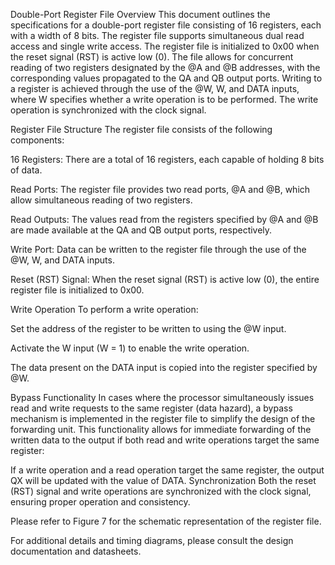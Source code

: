 Double-Port Register File
Overview
This document outlines the specifications for a double-port register file consisting of 16 registers, each with a width of 8 bits. The register file supports simultaneous dual read access and single write access. The register file is initialized to 0x00 when the reset signal (RST) is active low (0). The file allows for concurrent reading of two registers designated by the @A and @B addresses, with the corresponding values propagated to the QA and QB output ports. Writing to a register is achieved through the use of the @W, W, and DATA inputs, where W specifies whether a write operation is to be performed. The write operation is synchronized with the clock signal.

Register File Structure
The register file consists of the following components:

16 Registers: There are a total of 16 registers, each capable of holding 8 bits of data.

Read Ports: The register file provides two read ports, @A and @B, which allow simultaneous reading of two registers.

Read Outputs: The values read from the registers specified by @A and @B are made available at the QA and QB output ports, respectively.

Write Port: Data can be written to the register file through the use of the @W, W, and DATA inputs.

Reset (RST) Signal: When the reset signal (RST) is active low (0), the entire register file is initialized to 0x00.

Write Operation
To perform a write operation:

Set the address of the register to be written to using the @W input.

Activate the W input (W = 1) to enable the write operation.

The data present on the DATA input is copied into the register specified by @W.

Bypass Functionality
In cases where the processor simultaneously issues read and write requests to the same register (data hazard), a bypass mechanism is implemented in the register file to simplify the design of the forwarding unit. This functionality allows for immediate forwarding of the written data to the output if both read and write operations target the same register:

If a write operation and a read operation target the same register, the output QX will be updated with the value of DATA.
Synchronization
Both the reset (RST) signal and write operations are synchronized with the clock signal, ensuring proper operation and consistency.

Please refer to Figure 7 for the schematic representation of the register file.

For additional details and timing diagrams, please consult the design documentation and datasheets.
